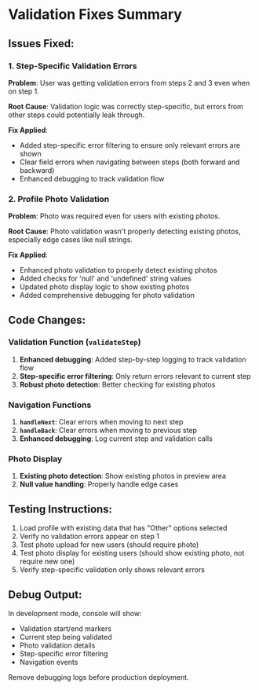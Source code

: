 # Validation Fixes Summary

## Issues Fixed:

### 1. Step-Specific Validation Errors
**Problem**: User was getting validation errors from steps 2 and 3 even when on step 1.

**Root Cause**: Validation logic was correctly step-specific, but errors from other steps could potentially leak through.

**Fix Applied**:
- Added step-specific error filtering to ensure only relevant errors are shown
- Clear field errors when navigating between steps (both forward and backward)
- Enhanced debugging to track validation flow

### 2. Profile Photo Validation 
**Problem**: Photo was required even for users with existing photos.

**Root Cause**: Photo validation wasn't properly detecting existing photos, especially edge cases like null strings.

**Fix Applied**:
- Enhanced photo validation to properly detect existing photos
- Added checks for 'null' and 'undefined' string values
- Updated photo display logic to show existing photos
- Added comprehensive debugging for photo validation

## Code Changes:

### Validation Function (`validateStep`)
1. **Enhanced debugging**: Added step-by-step logging to track validation flow
2. **Step-specific error filtering**: Only return errors relevant to current step
3. **Robust photo detection**: Better checking for existing photos

### Navigation Functions
1. **`handleNext`**: Clear errors when moving to next step
2. **`handleBack`**: Clear errors when moving to previous step
3. **Enhanced debugging**: Log current step and validation calls

### Photo Display
1. **Existing photo detection**: Show existing photos in preview area
2. **Null value handling**: Properly handle edge cases

## Testing Instructions:
1. Load profile with existing data that has "Other" options selected
2. Verify no validation errors appear on step 1
3. Test photo upload for new users (should require photo)
4. Test photo display for existing users (should show existing photo, not require new one)
5. Verify step-specific validation only shows relevant errors

## Debug Output:
In development mode, console will show:
- Validation start/end markers
- Current step being validated
- Photo validation details
- Step-specific error filtering
- Navigation events

Remove debugging logs before production deployment.
